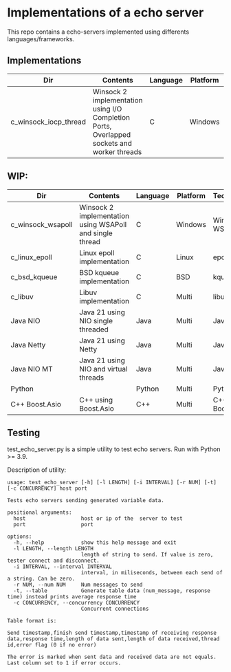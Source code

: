 # Implementations of a echo server

This repo contains a echo-servers implemented using differents languages/frameworks.

## Implementations

| Dir                    | Contents                                                                                   | Language | Platform | Technologies    |
|------------------------|--------------------------------------------------------------------------------------------|----------|----------|-----------------|
| c_winsock_iocp_thread  | Winsock 2 implementation using I/O Completion Ports, Overlapped sockets and worker threads | C        | Windows  | Winsock 2, IOCP |

## WIP:

| Dir                    | Contents                                                                                   | Language | Platform | Technologies       |
|------------------------|--------------------------------------------------------------------------------------------|----------|----------|--------------------|
| c_winsock_wsapoll      | Winsock 2 implementation using WSAPoll and single thread                                   | C        | Windows  | Winsock 2, WSAPoll |
| c_linux_epoll          | Linux epoll implementation                                                                 | C        | Linux    | epoll              |
| c_bsd_kqueue           | BSD kqueue implementation                                                                  | C        | BSD      | kqueue             |
| c_libuv                | Libuv implementation                                                                       | C        | Multi    | libuv              |
| Java NIO               | Java 21 using NIO single threaded                                                          | Java     | Multi    | Java NIO           |
| Java Netty             | Java 21 using Netty                                                                        | Java     | Multi    | Java, Netty        |
| Java NIO MT            | Java 21 using NIO and virtual threads                                                      | Java     | Multi    | Java NIO, VT       |
| Python                 |                                                                                            | Python   | Multi    | Python             |
| C++ Boost.Asio         | C++ using Boost.Asio                                                                       | C++      | Multi    | C++, Boost.Asio    |


## Testing

test_echo_server.py is a simple utility to test echo servers. Run with Python >= 3.9.

Description of utility:

```
usage: test_echo_server [-h] [-l LENGTH] [-i INTERVAL] [-r NUM] [-t] [-c CONCURRENCY] host port

Tests echo servers sending generated variable data.

positional arguments:
  host                  host or ip of the  server to test
  port                  port

options:
  -h, --help            show this help message and exit
  -l LENGTH, --length LENGTH
                        length of string to send. If value is zero, tester connect and disconnect.
  -i INTERVAL, --interval INTERVAL
                        interval, in miliseconds, between each send of a string. Can be zero.
  -r NUM, --num NUM     Num messages to send
  -t, --table           Generate table data (num_message, response time) instead prints average response time
  -c CONCURRENCY, --concurrency CONCURRENCY
                        Concurrent connections

Table format is:

Send timestamp,finish send timestamp,timestamp of receiving response data,response time,length of data sent,length of data received,thread id,error flag (0 if no error)

The error is marked when sent data and received data are not equals. Last column set to 1 if error occurs.

```
